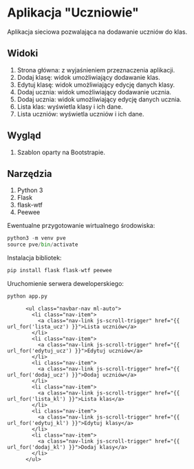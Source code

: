 # Aplikacja "Uczniowie"
Aplikacja sieciowa pozwalająca na dodawanie uczniów do klas.

## Widoki

1. Strona główna: z wyjaśnieniem przeznaczenia aplikacji.
2. Dodaj klasę: widok umożliwiający dodawanie klas.
3. Edytuj klasę: widok umożliwiający edycję danych klasy.
4. Dodaj ucznia: widok umożliwiający dodawanie ucznia.
5. Dodaj ucznia: widok umożliwiający edycję danych ucznia.
6. Lista klas: wyświetla klasy i ich dane.
7. Lista uczniów: wyświetla uczniów i ich dane.

## Wygląd

1. Szablon oparty na Bootstrapie.

## Narzędzia

1. Python 3
2. Flask
3. flask-wtf
4. Peewee

Ewentualne przygotowanie wirtualnego środowiska:

```python
python3 -m venv pve
source pve/bin/activate
```

Instalacja bibliotek:

```python
pip install flask flask-wtf peewee
```

Uruchomienie serwera deweloperskiego:

```python
python app.py
```

          <ul class="navbar-nav ml-auto">
            <li class="nav-item">
              <a class="nav-link js-scroll-trigger" href="{{ url_for('lista_ucz') }}">Lista uczniów</a>
            </li>
            <li class="nav-item">
              <a class="nav-link js-scroll-trigger" href="{{ url_for('edytuj_ucz') }}">Edytuj uczniów</a>
            </li>
            <li class="nav-item">
              <a class="nav-link js-scroll-trigger" href="{{ url_for('dodaj_ucz') }}">Dodaj uczniów</a>
            </li>
            <li class="nav-item">
              <a class="nav-link js-scroll-trigger" href="{{ url_for('lista_kl') }}">Lista klas</a>
            </li>
            <li class="nav-item">
              <a class="nav-link js-scroll-trigger" href="{{ url_for('edytuj_kl') }}">Edytuj klasy</a>
            </li>
            <li class="nav-item">
              <a class="nav-link js-scroll-trigger" href="{{ url_for('dodaj_kl') }}">Dodaj klasy</a>
            </li>            
          </ul>
